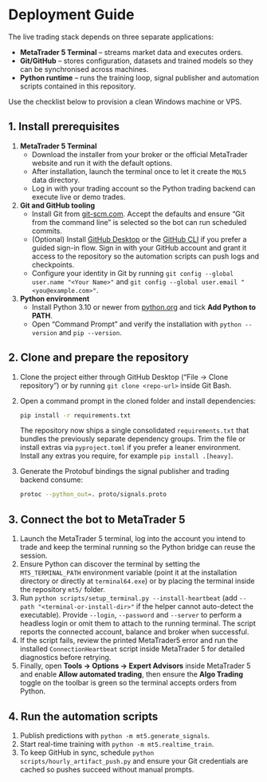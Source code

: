 # Deployment Guide

The live trading stack depends on three separate applications:

* **MetaTrader 5 Terminal** – streams market data and executes orders.
* **Git/GitHub** – stores configuration, datasets and trained models so they can be
  synchronised across machines.
* **Python runtime** – runs the training loop, signal publisher and
  automation scripts contained in this repository.

Use the checklist below to provision a clean Windows machine or VPS.

## 1. Install prerequisites

1. **MetaTrader 5 Terminal**
   - Download the installer from your broker or the official MetaTrader
     website and run it with the default options.
   - After installation, launch the terminal once to let it create the
     `MQL5` data directory.
   - Log in with your trading account so the Python trading backend can execute
     live or demo trades.
2. **Git and GitHub tooling**
   - Install Git from [git-scm.com](https://git-scm.com/download/win). Accept the
     defaults and ensure “Git from the command line” is selected so the bot can
     run scheduled commits.
   - (Optional) Install [GitHub Desktop](https://desktop.github.com/) or the
     [GitHub CLI](https://cli.github.com/) if you prefer a guided sign-in flow.
     Sign in with your GitHub account and grant it access to the repository so
     the automation scripts can push logs and checkpoints.
   - Configure your identity in Git by running `git config --global user.name
     "<Your Name>"` and `git config --global user.email "<you@example.com>"`.
3. **Python environment**
   - Install Python 3.10 or newer from [python.org](https://www.python.org/downloads/)
     and tick **Add Python to PATH**.
   - Open “Command Prompt” and verify the installation with `python --version`
     and `pip --version`.

## 2. Clone and prepare the repository

1. Clone the project either through GitHub Desktop (“File → Clone
   repository”) or by running `git clone <repo-url>` inside Git Bash.
2. Open a command prompt in the cloned folder and install dependencies:

   ```bash
   pip install -r requirements.txt
   ```

   The repository now ships a single consolidated `requirements.txt` that bundles
   the previously separate dependency groups. Trim the file or install extras via
   `pyproject.toml` if you prefer a leaner environment. Install any extras you
   require, for example `pip install .[heavy]`.
3. Generate the Protobuf bindings the signal publisher and trading backend
   consume:

   ```bash
   protoc --python_out=. proto/signals.proto
   ```

## 3. Connect the bot to MetaTrader 5

1. Launch the MetaTrader 5 terminal, log into the account you intend to trade
   and keep the terminal running so the Python bridge can reuse the session.
2. Ensure Python can discover the terminal by setting the `MT5_TERMINAL_PATH`
   environment variable (point it at the installation directory or directly at
   `terminal64.exe`) or by placing the terminal inside the repository `mt5/`
   folder.
3. Run `python scripts/setup_terminal.py --install-heartbeat` (add
   `--path "<terminal-or-install-dir>"` if the helper cannot auto-detect the
   executable). Provide `--login`, `--password` and `--server` to perform a
   headless login or omit them to attach to the running terminal. The script
   reports the connected account, balance and broker when successful.
4. If the script fails, review the printed MetaTrader5 error and run the
   installed `ConnectionHeartbeat` script inside MetaTrader 5 for detailed
   diagnostics before retrying.
5. Finally, open **Tools → Options → Expert Advisors** inside MetaTrader 5 and
   enable **Allow automated trading**, then ensure the **Algo Trading** toggle on
   the toolbar is green so the terminal accepts orders from Python.

## 4. Run the automation scripts

1. Publish predictions with `python -m mt5.generate_signals`.
2. Start real-time training with `python -m mt5.realtime_train`.
3. To keep GitHub in sync, schedule `python scripts/hourly_artifact_push.py`
   and ensure your Git credentials are cached so pushes succeed without manual
   prompts.
